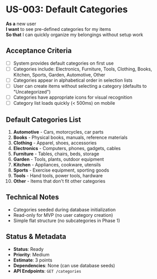 # US-003: Default Categories

**As a** new user  
**I want** to see pre-defined categories for my items  
**So that** I can quickly organize my belongings without setup work

## Acceptance Criteria

- [ ] System provides default categories on first use
- [ ] Categories include: Electronics, Furniture, Tools, Clothing, Books, Kitchen, Sports, Garden, Automotive, Other
- [ ] Categories appear in alphabetical order in selection lists
- [ ] User can create items without selecting a category (defaults to "Uncategorized")
- [ ] Categories have appropriate icons for visual recognition
- [ ] Category list loads quickly (< 500ms) on mobile

## Default Categories List

1. **Automotive** - Cars, motorcycles, car parts
2. **Books** - Physical books, manuals, reference materials
3. **Clothing** - Apparel, shoes, accessories
4. **Electronics** - Computers, phones, gadgets, cables
5. **Furniture** - Tables, chairs, beds, storage
6. **Garden** - Tools, plants, outdoor equipment
7. **Kitchen** - Appliances, cookware, utensils
8. **Sports** - Exercise equipment, sporting goods
9. **Tools** - Hand tools, power tools, hardware
10. **Other** - Items that don't fit other categories

## Technical Notes

- Categories seeded during database initialization
- Read-only for MVP (no user category creation)
- Simple flat structure (no subcategories in Phase 1)

## Status & Metadata

- **Status**: Ready
- **Priority**: Medium
- **Estimate**: 3 points
- **Dependencies**: None (can use database seeds)
- **API Endpoints**: `GET /categories`
